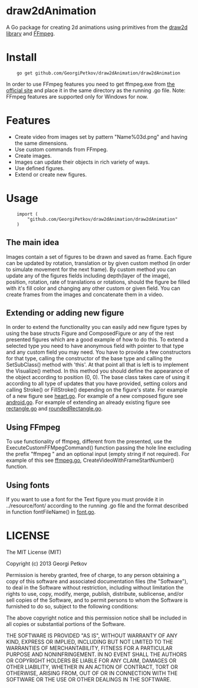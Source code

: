 draw2dAnimation
===============

A Go package for creating 2d animations using primitives from the [draw2d library](https://code.google.com/p/draw2d/) and [FFmpeg](http://ffmpeg.org/).

Install
=======

        go get github.com/GeorgiPetkov/draw2dAnimation/draw2dAnimation

In order to use FFmpeg features you need to get ffmpeg.exe from [the official site](http://ffmpeg.zeranoe.com/builds/win64/static/ffmpeg-20140221-git-76dd01e-win64-static.7z) and place it in the same directory as the running .go file.
Note: FFmpeg features are supported only for Windows for now.

Features
========

* Create video from images set by pattern "Name%03d.png" and having the same dimensions.
* Use custom commands from FFmpeg.
* Create images.
* Images can update their objects in rich variety of ways.
* Use defined figures.
* Extend or create new figures.

Usage
=================

        import (
			"github.com/GeorgiPetkov/draw2dAnimation/draw2dAnimation"
		)


The main idea
-------------

Images contain a set of figures to be drawn and saved as frame. Each figure can be updated by rotation, translation or by given custom method (in order to simulate movement for the next frame). By custom method you can update any of the figures fields including depth(layer of the image), position, rotation, rate of translations or rotations, should the figure be filled with it's fill color and changing any other custom or given field.
You can create frames from the images and concatenate them in a video.

Extending or adding new figure
------------------------------

In order to extend the functionality you can easily add new figure types by using the base structs Figure and ComposedFigure or any of the rest presented figures which are a good example of how to do this. To extend a selected type you need to have anonymous field with pointer to that type and any custom field you may need. You have to provide a few constructors for that type, calling the constructor of the base type and calling the SetSubClass() method with 'this'. At that point all that is left is to implement the Visualize() method. In this method you should define the appearance of the object according to position (0, 0). The base class takes care of using it according to all type of updates that you have provided, setting colors and calling Stroke() or FillStroke() depending on the figure's state.
For example of a new figure see [heart.go](https://github.com/GeorgiPetkov/draw2dAnimation/blob/master/draw2dAnimation/heart.go).
For example of a new composed figure see [android.go](https://github.com/GeorgiPetkov/draw2dAnimation/blob/master/draw2dAnimation/android.go).
For example of extending an already existing figure see [rectangle.go](https://github.com/GeorgiPetkov/draw2dAnimation/blob/master/draw2dAnimation/rectangle.go) and [roundedRectangle.go](https://github.com/GeorgiPetkov/draw2dAnimation/blob/master/draw2dAnimation/roundedRectangle.go).

Using FFmpeg
------------

To use functionality of ffmpeg, different from the presented, use the ExecuteCustomFFMpegCommand() function passing the hole line excluding the prefix "ffmpeg " and an optional input (empty string if not required). For example of this see [ffmpeg.go](https://github.com/GeorgiPetkov/draw2dAnimation/blob/master/draw2dAnimation/ffmpeg.go), CreateVideoWithFrameStartNumber() function.

Using fonts
-----------

If you want to use a font for the Text figure you must provide it in ../resource/font/ according to the running .go file and the format described in function fontFileName() in [font.go](https://code.google.com/p/draw2d/source/browse/draw2d/font.go).

LICENSE
=======

The MIT License (MIT)

Copyright (c) 2013 Georgi Petkov

Permission is hereby granted, free of charge, to any person obtaining a copy of
this software and associated documentation files (the "Software"), to deal in
the Software without restriction, including without limitation the rights to
use, copy, modify, merge, publish, distribute, sublicense, and/or sell copies of
the Software, and to permit persons to whom the Software is furnished to do so,
subject to the following conditions:

The above copyright notice and this permission notice shall be included in all
copies or substantial portions of the Software.

THE SOFTWARE IS PROVIDED "AS IS", WITHOUT WARRANTY OF ANY KIND, EXPRESS OR
IMPLIED, INCLUDING BUT NOT LIMITED TO THE WARRANTIES OF MERCHANTABILITY, FITNESS
FOR A PARTICULAR PURPOSE AND NONINFRINGEMENT. IN NO EVENT SHALL THE AUTHORS OR
COPYRIGHT HOLDERS BE LIABLE FOR ANY CLAIM, DAMAGES OR OTHER LIABILITY, WHETHER
IN AN ACTION OF CONTRACT, TORT OR OTHERWISE, ARISING FROM, OUT OF OR IN
CONNECTION WITH THE SOFTWARE OR THE USE OR OTHER DEALINGS IN THE SOFTWARE.
